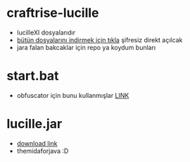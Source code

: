 # craftrise-lucille
- lucilleXI dosyalarıdır
- [bütün dosyalarını indirmek için tıkla](https://www.mediafire.com/file/gaeikjrkokce1o3/LucilleXI.rar/file) şifresiz direkt açılcak
- jara falan bakcaklar için repo ya koydum bunları

# start.bat
- obfuscator için bunu kullanmışlar [LINK](https://github.com/moom825/batch-obfuscator-made-in-python)

# lucille.jar 
- [download link](https://www.mediafire.com/file/bmwfj0ht1gy04vd/Lucille.jar/file)
- themidaforjava :D
